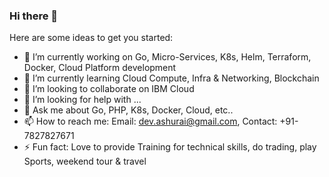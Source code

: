 ### Hi there 👋

Here are some ideas to get you started:

- 🔭 I’m currently working on Go, Micro-Services, K8s, Helm, Terraform, Docker, Cloud Platform development 
- 🌱 I’m currently learning Cloud Compute, Infra & Networking,  Blockchain
- 👯 I’m looking to collaborate on IBM Cloud
- 🤔 I’m looking for help with ...
- 💬 Ask me about Go, PHP, K8s, Docker, Cloud, etc..
- 📫 How to reach me: Email: dev.ashurai@gmail.com, Contact: +91- 7827827671
- ⚡ Fun fact: Love to provide Training for technical skills, do trading, play Sports, weekend tour & travel

